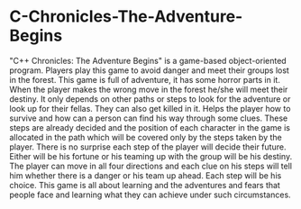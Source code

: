 # C-Chronicles-The-Adventure-Begins
"C++ Chronicles: The Adventure Begins" is a game-based object-oriented program. Players play this game to avoid danger and meet their groups lost in the forest. This game is full of adventure, it has some horror parts in it. When the player makes the wrong move in the forest he/she will meet their destiny. It only depends on other paths or steps to look for the adventure or look up for their fellas. They can also get killed in it. Helps the player how to survive and how can a person can find his way through some clues.
These steps are already decided and the position of each character in the game is allocated in the path which will be covered only by the steps taken by the player. There is no surprise each step of the player will decide their future. Either will be his fortune or his teaming up with the group will be his destiny. The player can move in all four directions and each clue on his steps will tell him whether there is a danger or his team up ahead. Each step will be his choice. This game is all about learning and the adventures and fears that people face and learning what they can achieve under such circumstances.
